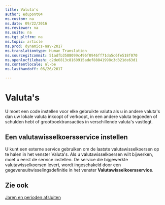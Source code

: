 ```yaml
---
title: Valuta's
author: edupont04
ms.custom: na
ms.date: 09/22/2016
ms.reviewer: na
ms.suite: na
ms.tgt_pltfrm: na
ms.topic: article
ms.prod: dynamics-nav-2017
ms.translationtype: Human Translation
ms.sourcegitcommit: 51adfb3588099c496f0946ff71da5c6fe518f070
ms.openlocfilehash: c2de6813c8160915adef88841998c3d321de63d1
ms.contentlocale: nl-be
ms.lasthandoff: 06/26/2017

---
```


# <a name="currencies"></a>Valuta's
U moet een code instellen voor elke gebruikte valuta als u in andere valuta's dan uw lokale valuta inkoopt of verkoopt, in een andere valuta tegoeden of schulden hebt of grootboektransacties in verschillende valuta's vastlegt.  

## <a name="set-up-a-currency-exchange-rate-service"></a>Een valutawisselkoersservice instellen
U kunt een externe service gebruiken om de laatste valutawisselkoersen op te halen in het venster Valuta's. Als u valutawisselkoersen wilt bijwerken, moet u eerst de service instellen.
De service die bijgewerkte valutawisselkoersen levert, wordt ingeschakeld door een gegevensuitwisselingsdefinitie in het venster **Valutawisselkoersservice**.  

## <a name="see-also"></a>Zie ook
[Jaren en perioden afsluiten](year-close-years-periods.md)

